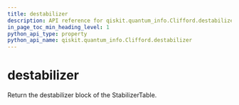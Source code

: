 ```yaml
---
title: destabilizer
description: API reference for qiskit.quantum_info.Clifford.destabilizer
in_page_toc_min_heading_level: 1
python_api_type: property
python_api_name: qiskit.quantum_info.Clifford.destabilizer
---
```


# destabilizer

Return the destabilizer block of the StabilizerTable.

